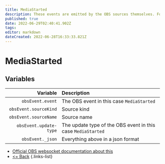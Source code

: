 ```yaml
---
title: MediaStarted
description: These events are emitted by the OBS sources themselves. For example when the media file starts playing. The behavior depends on the type of media source being used.
published: true
date: 2022-06-29T02:40:41.902Z
tags: 
editor: markdown
dateCreated: 2022-06-28T16:33:33.821Z
---
```


# MediaStarted

## Variables

| Variable | Description |
|---------:|:------------|
| `obsEvent.event` | The OBS event in this case `MediaStarted`
| `obsEvent.sourceKind` | Source kind
| `obsEvent.sourceName` | Source name
| `obsEvent.update-type` | The update type of the OBS event in this case `MediaStarted`
| `obsEvent._json` | Everything above in a json format

* [Official OBS websocket documentation about this](https://github.com/obsproject/obs-websocket/blob/4.x-current/docs/generated/protocol.md#mediastarted)
* [<= Back](/en/Integrations/OBS/Events)
{.links-list}